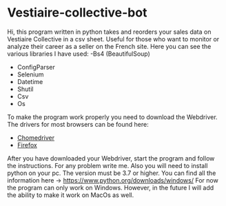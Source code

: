 # Vestiaire-collective-bot
Hi, this program written in python takes and reorders your sales data on Vestiaire Collective in a csv sheet. Useful for those who want to monitor or analyze their career as a seller on the French site.  Here you can see the various libraries I have used: -Bs4 (BeautifulSoup) 
- ConfigParser
- Selenium 
- Datetime 
- Shutil 
- Csv 
- Os  

To make the program work properly you need to download the Webdriver. The drivers for most browsers can be found here:
- [Chomedriver](https://chromedriver.chromium.org/)
- [Firefox](https://developer.mozilla.org/en-US/docs/Web/WebDriver)

After you have downloaded your Webdriver, start the program and follow the instructions. For any problem write me.  Also you will need to install python on your pc. The version must be 3.7 or higher. You can find all the information here -> https://www.python.org/downloads/windows/  For now the program can only work on Windows. However, in the future I will add the ability to make it work on MacOs as well.
